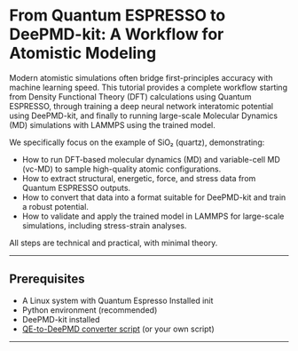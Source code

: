 # From Quantum ESPRESSO to DeePMD-kit: A Workflow for Atomistic Modeling

Modern atomistic simulations often bridge first-principles accuracy with machine learning speed. This tutorial provides a complete workflow starting from Density Functional Theory (DFT) calculations using Quantum ESPRESSO, through training a deep neural network interatomic potential using DeePMD-kit, and finally to running large-scale Molecular Dynamics (MD) simulations with LAMMPS using the trained model.

We specifically focus on the example of SiO₂ (quartz), demonstrating:

- How to run DFT-based molecular dynamics (MD) and variable-cell MD (vc-MD) to sample high-quality atomic configurations.
- How to extract structural, energetic, force, and stress data from Quantum ESPRESSO outputs.
- How to convert that data into a format suitable for DeePMD-kit and train a robust potential.
-  How to validate and apply the trained model in LAMMPS for large-scale simulations, including stress-strain analyses.

All steps are technical and practical, with minimal theory.

---

## Prerequisites

- A Linux system with Quantum Espresso Installed init
- Python environment (recommended)
- DeePMD-kit installed
- [QE-to-DeePMD converter script]([https://github.com/deepmodeling/deepmd-kit/tree/master/tools/convert/qe](https://github.com/didarul59/QE-relax_to_DeePMD.git)) (or your own script)

---
